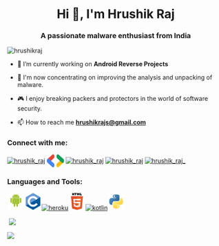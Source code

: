 <h1 align="center">Hi 👋, I'm Hrushik Raj</h1>
<h3 align="center">A passionate malware enthusiast from India</h3>

<p align="left"> <img src="https://komarev.com/ghpvc/?username=hrushikraj&label=Profile%20views&color=0e75b6&style=flat" alt="hrushikraj" /> </p>

- 🔭 I’m currently working on **Android Reverse Projects**

- 🌱 I'm now concentrating on improving the analysis and unpacking of malware.

- 🎮 I enjoy breaking packers and protectors in the world of software security.
- 📫 How to reach me **hrushikrajs@gmail.com**   

<h3 align="left">Connect with me:</h3>
<p align="left">
  <a href="https://www.linkedin.com/in/hrushikrajs/" target="blank"><img align="center" src="https://raw.githubusercontent.com/rahuldkjain/github-profile-readme-generator/master/src/images/icons/Social/linked-in-alt.svg" alt="hrushik_raj" height="30" width="40" /></a>
  <a href="https://g.dev/hrushikrajs" target="blank"><img align="center" src="https://github.com/Hrushikraj/Hrushikraj/blob/main/src/developers_google.svg" alt="hrushik_raj" height="30" width="40" /></a>  
<a href="https://twitter.com/hrushik_raj" target="blank"><img align="center" src="https://raw.githubusercontent.com/rahuldkjain/github-profile-readme-generator/master/src/images/icons/Social/twitter.svg" alt="hrushik_raj" height="30" width="40" /></a>
<!--  <a href="https://www.hackerrank.com/hrushik_raj" target="blank"><img align="center" src="https://raw.githubusercontent.com/rahuldkjain/github-profile-readme-generator/master/src/images/icons/Social/hackerrank.svg" alt="hrushik_raj" height="30" width="40" /></a>  -->
<a href="https://t.me/lazyhacker25/" target="blank"><img align="center" src="https://upload.wikimedia.org/wikipedia/commons/8/82/Telegram_logo.svg" alt="hrushik_raj" height="30" width="40" /></a>   
   <a href="https://instagram.com/hrushik_raj_" target="blank"><img align="center" src="https://raw.githubusercontent.com/rahuldkjain/github-profile-readme-generator/master/src/images/icons/Social/instagram.svg" alt="hrushik_raj_" height="30" width="40" /></a> 
</p>

<h3 align="left">Languages and Tools:</h3>
<p align="left"><a href="https://developer.android.com" target="_blank" rel="noreferrer"><img src="https://raw.githubusercontent.com/devicons/devicon/master/icons/android/android-original-wordmark.svg" alt="android" width="40" height="40"/></a><a href="https://www.cprogramming.com/" target="_blank" rel="noreferrer"><img src="https://raw.githubusercontent.com/devicons/devicon/master/icons/c/c-original.svg" alt="c" width="40" height="40"/></a><a href="https://heroku.com" target="_blank" rel="noreferrer"><img src="https://www.vectorlogo.zone/logos/heroku/heroku-icon.svg" alt="heroku" width="40" height="40"/></a><a href="https://www.w3.org/html/" target="_blank" rel="noreferrer"><img src="https://raw.githubusercontent.com/devicons/devicon/master/icons/html5/html5-original-wordmark.svg" alt="html5" width="40" height="40"/></a><a href="https://kotlinlang.org" target="_blank" rel="noreferrer"><img src="https://www.vectorlogo.zone/logos/kotlinlang/kotlinlang-icon.svg" alt="kotlin" width="40" height="40"/></a><a href="https://www.python.org" target="_blank" rel="noreferrer"><img src="https://raw.githubusercontent.com/devicons/devicon/master/icons/python/python-original.svg" alt="python" width="40" height="40"/></a> </p>


<!-- <p>&nbsp;<img align="center" src="https://github-readme-stats.vercel.app/api/?username=Hrushikraj&count_private=true&theme=tokyonight&showicons=true" /> </p> -->
 <p>&nbsp;<img align="center" src="https://github-readme-stats.vercel.app/api/top-langs/?username=Hrushikraj&langs_count=5&theme=meta-light"  /> </p> 

<!-- [![Harlok's WakaTime stats](

 <p align="left"><img align="center" src=https://github-readme-stats.vercel.app/api/wakatime?username=Hrushikraj /> </p> 

)](https://github.com/anuraghazra/github-readme-stats) -->
 <!-- <p align="left"><img align="center" src="https://github-readme-streak-stats.herokuapp.com/?user=hrushikraj&" alt="hrushikraj"&theme=whatsapp-light2" /></p>  -->

  <p align="left"><img align="center" src=https://github-readme-streak-stats.herokuapp.com?user=hrushikraj&theme=meta-light /></p>  
    

